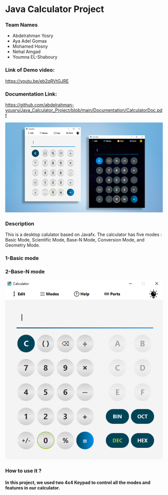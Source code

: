 # Java Calculator Project
### Team Names
- Abdelrahman Yosry
- Aya Adel Gomaa
- Mohamed Hosny
- Nehal Amgad
- Youmna EL-Shaboury

### Link of Demo video: 
https://youtu.be/eb2qRVtGJRE

### Documentation Link:
https://github.com/abdelrahman-yousry/Java_Calculator_Project/blob/main/Documentation/CalculatorDoc.pdf

 

![alt text](https://github.com/abdelrahman-yousry/Java_Calculator_Project/blob/main/Images/10.png?raw=true)

### Description
This is a desktop calulator based on Javafx. The calculator has five modes : Basic Mode, Scientific Mode, Base-N Mode, Conversion Mode, and Geometry Mode.


### 1-Basic mode


### 2-Base-N mode
![alt text](https://github.com/abdelrahman-yousry/Java_Calculator_Project/blob/main/Images/Base-NMode.png)

### How to use it ?
#### In this project, we used two 4x4 Keypad to control all the modes and features in our calculator.

